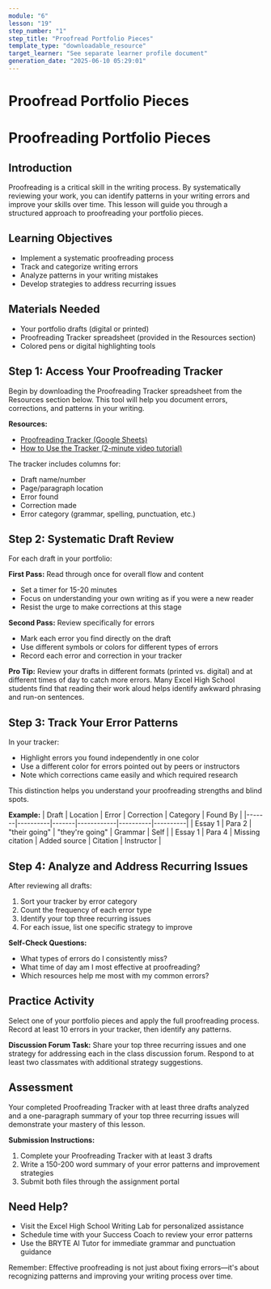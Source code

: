 ```yaml
---
module: "6"
lesson: "19"
step_number: "1"
step_title: "Proofread Portfolio Pieces"
template_type: "downloadable_resource"
target_learner: "See separate learner profile document"
generation_date: "2025-06-10 05:29:01"
---
```


# Proofread Portfolio Pieces

# Proofreading Portfolio Pieces

## Introduction
Proofreading is a critical skill in the writing process. By systematically reviewing your work, you can identify patterns in your writing errors and improve your skills over time. This lesson will guide you through a structured approach to proofreading your portfolio pieces.

## Learning Objectives
- Implement a systematic proofreading process
- Track and categorize writing errors
- Analyze patterns in your writing mistakes
- Develop strategies to address recurring issues

## Materials Needed
- Your portfolio drafts (digital or printed)
- Proofreading Tracker spreadsheet (provided in the Resources section)
- Colored pens or digital highlighting tools

## Step 1: Access Your Proofreading Tracker
Begin by downloading the Proofreading Tracker spreadsheet from the Resources section below. This tool will help you document errors, corrections, and patterns in your writing.

**Resources:**
- [Proofreading Tracker (Google Sheets)](link-to-tracker)
- [How to Use the Tracker (2-minute video tutorial)](link-to-video)

The tracker includes columns for:
- Draft name/number
- Page/paragraph location
- Error found
- Correction made
- Error category (grammar, spelling, punctuation, etc.)

## Step 2: Systematic Draft Review
For each draft in your portfolio:

**First Pass:** Read through once for overall flow and content
- Set a timer for 15-20 minutes
- Focus on understanding your own writing as if you were a new reader
- Resist the urge to make corrections at this stage

**Second Pass:** Review specifically for errors
- Mark each error you find directly on the draft
- Use different symbols or colors for different types of errors
- Record each error and correction in your tracker

**Pro Tip:** Review your drafts in different formats (printed vs. digital) and at different times of day to catch more errors. Many Excel High School students find that reading their work aloud helps identify awkward phrasing and run-on sentences.

## Step 3: Track Your Error Patterns
In your tracker:
- Highlight errors you found independently in one color
- Use a different color for errors pointed out by peers or instructors
- Note which corrections came easily and which required research

This distinction helps you understand your proofreading strengths and blind spots.

**Example:**
| Draft | Location | Error | Correction | Category | Found By |
|-------|----------|-------|------------|----------|----------|
| Essay 1 | Para 2 | "their going" | "they're going" | Grammar | Self |
| Essay 1 | Para 4 | Missing citation | Added source | Citation | Instructor |

## Step 4: Analyze and Address Recurring Issues
After reviewing all drafts:
1. Sort your tracker by error category
2. Count the frequency of each error type
3. Identify your top three recurring issues
4. For each issue, list one specific strategy to improve

**Self-Check Questions:**
- What types of errors do I consistently miss?
- What time of day am I most effective at proofreading?
- Which resources help me most with my common errors?

## Practice Activity
Select one of your portfolio pieces and apply the full proofreading process. Record at least 10 errors in your tracker, then identify any patterns. 

**Discussion Forum Task:** Share your top three recurring issues and one strategy for addressing each in the class discussion forum. Respond to at least two classmates with additional strategy suggestions.

## Assessment
Your completed Proofreading Tracker with at least three drafts analyzed and a one-paragraph summary of your top three recurring issues will demonstrate your mastery of this lesson.

**Submission Instructions:**
1. Complete your Proofreading Tracker with at least 3 drafts
2. Write a 150-200 word summary of your error patterns and improvement strategies
3. Submit both files through the assignment portal

## Need Help?
- Visit the Excel High School Writing Lab for personalized assistance
- Schedule time with your Success Coach to review your error patterns
- Use the BRYTE AI Tutor for immediate grammar and punctuation guidance

Remember: Effective proofreading is not just about fixing errors—it's about recognizing patterns and improving your writing process over time.